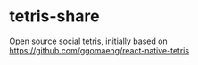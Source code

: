 # tetris-share
Open source social tetris, initially based on https://github.com/ggomaeng/react-native-tetris
